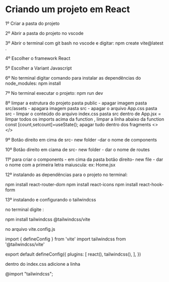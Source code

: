 # Criando um projeto em React


1º Criar a pasta do projeto

2º Abrir a pasta do projeto no vscode

3º Abrir o terminal com git bash no vscode e digitar: npm create vite@latest .

4º Escolher o framework React

5º Escolher a Variant Javascript

6º No terminal digitar comando para instalar as dependências do node_modules: npm install 

7º No terminal executar o projeto: npm run dev

8º limpar a estrutura do projeto
   pasta public - apagar imagem
   pasta src/assets - apagara imagem
   pasta src - apagar o arquivo App.css
   pasta src - limpar o conteúdo do arquivo index.css
   pasta src  dentro de App.jsx = limpar todos os imports acima da function , limpar a linha abaixo da function const [count,setcount]=useState();
   apagar tudo dentro dos fragments <></>

9º  Botão direito em cima de src- new folder -dar o nome de components

10º Botão direito em ciama de src- new folder - dar o nome de routes

11º  para criar o components - em cima da pasta botão direito- new file - dar o nome com a primeira letra maiuscula: ex: Home.jsx

12º instalando as dependências para o projeto no terminal:

npm install react-router-dom
npm install react-icons
npm install react-hook-form


13º instalando e configurando o tailwindcss 

no terminal digite :

npm install tailwindcss @tailwindcss/vite


no arquivo vite.config.js

import { defineConfig } from 'vite'
import tailwindcss from '@tailwindcss/vite'

export default defineConfig({
  plugins: [
    react(),
    tailwindcss(),
  ],
})

dentro do index.css  adicione a linha

@import "tailwindcss";